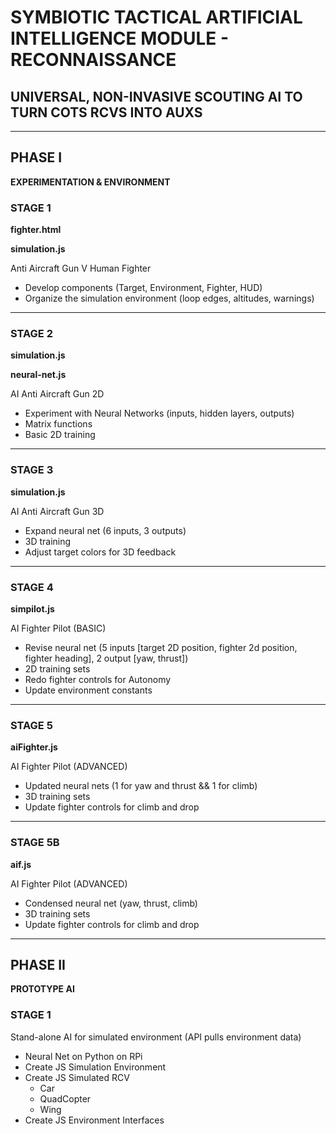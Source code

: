 # SYMBIOTIC TACTICAL ARTIFICIAL INTELLIGENCE MODULE - RECONNAISSANCE #

## UNIVERSAL, NON-INVASIVE SCOUTING AI TO TURN COTS RCVS INTO AUXS ##
----------------------------------------------
## PHASE I ##
  __EXPERIMENTATION & ENVIRONMENT__

### STAGE 1 ###
  __fighter.html__

  __simulation.js__

Anti Aircraft Gun V Human Fighter
* Develop components (Target, Environment, Fighter, HUD)
* Organize the simulation environment (loop edges, altitudes, warnings)
----------------------------------------------------
### STAGE 2 ###
  __simulation.js__

  __neural-net.js__

AI Anti Aircraft Gun 2D
* Experiment with Neural Networks (inputs, hidden layers, outputs)
* Matrix functions
* Basic 2D training
----------------------------------------------------
### STAGE 3 ###
  __simulation.js__

AI Anti Aircraft Gun 3D
* Expand neural net (6 inputs, 3 outputs)
* 3D training
* Adjust target colors for 3D feedback
----------------------------------------------------
### STAGE 4 ###
  __simpilot.js__

AI Fighter Pilot (BASIC)
* Revise neural net (5 inputs [target 2D position, fighter 2d position, fighter heading], 2 output [yaw, thrust])
* 2D training sets
* Redo fighter controls for Autonomy
* Update environment constants
----------------------------------------------------------------
### STAGE 5 ###
  __aiFighter.js__

AI Fighter Pilot (ADVANCED)
* Updated  neural nets (1 for yaw and thrust && 1 for climb)
* 3D training sets
* Update fighter controls for climb and drop
----------------------------------------------------------------
### STAGE 5B ###
  __aif.js__

AI Fighter Pilot (ADVANCED)
* Condensed neural net (yaw, thrust, climb)
* 3D training sets
* Update fighter controls for climb and drop
----------------------------------------------------------------
## PHASE II ##

  __PROTOTYPE AI__

### STAGE 1 ###

Stand-alone AI for simulated environment (API pulls environment data)

* Neural Net on Python on RPi
* Create JS Simulation Environment
* Create JS Simulated RCV
  * Car
  * QuadCopter
  * Wing
* Create JS Environment Interfaces
